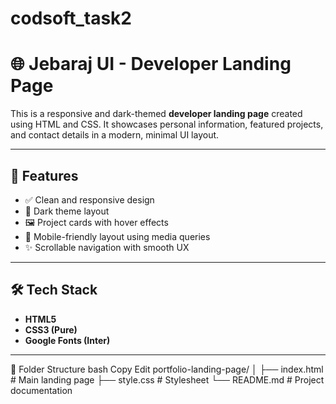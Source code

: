 # codsoft_task2

# 🌐 Jebaraj UI - Developer Landing Page

This is a responsive and dark-themed **developer landing page** created using HTML and CSS. It showcases personal information, featured projects, and contact details in a modern, minimal UI layout.

---

## 📁 Features

- ✅ Clean and responsive design
- 🌙 Dark theme layout
- 🖼️ Project cards with hover effects
- 📱 Mobile-friendly layout using media queries
- ✨ Scrollable navigation with smooth UX

---

## 🛠️ Tech Stack

- **HTML5**
- **CSS3 (Pure)**
- **Google Fonts (Inter)**

---
🧩 Folder Structure
bash
Copy
Edit
portfolio-landing-page/
│
├── index.html        # Main landing page
├── style.css         # Stylesheet
└── README.md         # Project documentation
